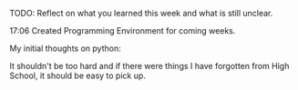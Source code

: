 TODO: Reflect on what you learned this week and what is still unclear.

17:06 Created Programming Environment for coming weeks. 

My initial thoughts on python:

It shouldn't be too hard and if there were things I have forgotten from High School, it should be easy to pick up. 